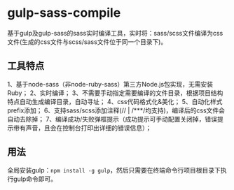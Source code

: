 # gulp-sass-compile
基于gulp及gulp-sass的sass实时编译工具，实时将：sass/scss文件编译为css文件(生成的css文件与scss/sass文件位于同一个目录下)。

## 工具特点
1、基于node-sass（非node-ruby-sass）第三方Node.js包实现，无需安装Ruby；
2、实时编译；
3、不需要手动指定需要编译的文件目录，根据项目结构特点自动生成编译目录，自动寻址；
4、css代码格式化&美化；
5、自动化样式prefix添加；
6、支持sass/scss添加注释(// | /***/均支持)，编译后的css文件会自动去除掉；
7、编译成功/失败弹框提示（成功提示可手动配置关闭掉，错误提示带有声音，且会在控制台打印出详细的错误信息）；

## 用法
全局安装gulp：`npm install -g gulp`，然后只需要在终端命令行项目根目录下执行gulp命令即可。
